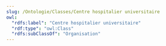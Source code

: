 ```yaml
---
slug: /Ontologie/Classes/Centre hospitalier universitaire
owl:
  "rdfs:label": "Centre hospitalier universitaire"
  "rdf:type": "owl:Class"
  "rdfs:subClassOf": "Organisation"
---
```


<OntologyTable frontMatter={frontMatter}/>
